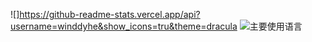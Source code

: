 <!--![winddyhe's github stats](https://github-readme-stats.vercel.app/api?username=winddyhe&hide_title=false&hide_border=true&show_icons=true&include_all_commits=true&line_height=21&theme=dracula)-->
<!--![主要使用语言](https://github-readme-stats.vercel.app/api/top-langs/?username=winddyhe&hide_title=false&hide_border=true&layout=compact&theme=dracula)-->
![]https://github-readme-stats.vercel.app/api?username=winddyhe&show_icons=tru&theme=dracula
![主要使用语言](https://github-profile-trophy.vercel.app/?username=winddyhe&theme=flat&no-frame=true&margin-w=30)


<!--
**winddyhe/winddyhe** is a ✨ _special_ ✨ repository because its `README.md` (this file) appears on your GitHub profile.

Here are some ideas to get you started:

- 🔭 I’m currently working on ...
- 🌱 I’m currently learning ...
- 👯 I’m looking to collaborate on ...
- 🤔 I’m looking for help with ...
- 💬 Ask me about ...
- 📫 How to reach me: ...
- 😄 Pronouns: ...
- ⚡ Fun fact: ...
-->
